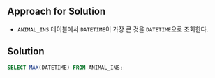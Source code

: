 ## Approach for Solution
- `ANIMAL_INS` 테이블에서 `DATETIME`이 가장 큰 것을 `DATETIME`으로 조회한다.

## Solution
```sql
SELECT MAX(DATETIME) FROM ANIMAL_INS;
```

